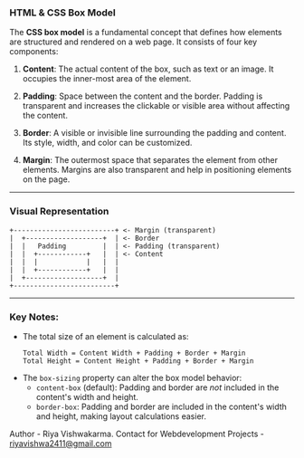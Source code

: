 ### HTML & CSS Box Model

The **CSS box model** is a fundamental concept that defines how elements are structured and rendered on a web page. It consists of four key components:

1. **Content**: The actual content of the box, such as text or an image. It occupies the inner-most area of the element.

2. **Padding**: Space between the content and the border. Padding is transparent and increases the clickable or visible area without affecting the content.

3. **Border**: A visible or invisible line surrounding the padding and content. Its style, width, and color can be customized.

4. **Margin**: The outermost space that separates the element from other elements. Margins are also transparent and help in positioning elements on the page.

---

### Visual Representation

```
+-------------------------+ <- Margin (transparent)
|  +-------------------+  | <- Border
|  |   Padding         |  | <- Padding (transparent)
|  |  +------------+   |  | <- Content
|  |  |            |   |  |
|  |  +------------+   |  |
|  +-------------------+  |
+-------------------------+
```

---

### Key Notes:
- The total size of an element is calculated as:
  ```
  Total Width = Content Width + Padding + Border + Margin
  Total Height = Content Height + Padding + Border + Margin
  ```
- The `box-sizing` property can alter the box model behavior:
  - `content-box` (default): Padding and border are *not* included in the content's width and height.
  - `border-box`: Padding and border are included in the content's width and height, making layout calculations easier.

Author - Riya Vishwakarma.
Contact for Webdevelopment Projects - riyavishwa2411@gmail.com
